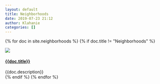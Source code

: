 ```yaml
---
layout: default
title: Neighborhoods
date: 2019-07-23 21:12
author: Klahanie
categories: []
---
```


{% for doc in site.neighborhoods %}
{% if doc.title != "Neighborhoods" %}
<div class="row mb-4">
  <img class="img-thumbnail col-md-2" src="{{site.url}}{{doc.thumbnail}}">
    <div class="col-md-10">
      <h4>
      <a href="{{doc.url}}">{{doc.title}}</a>
      </h4>
      <div>{{doc.description}}
      </div>
    </div>
</div>
{% endif %}
{% endfor %}
